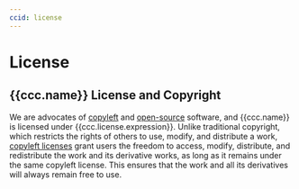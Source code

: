 ```yaml
---
ccid: license
---
```


# License

## {{ccc.name}} License and Copyright
We are advocates of [copyleft](https://copyleft.org/) and [open-source](https://opensource.org/) software,
and {{ccc.name}} is licensed under {{ccc.license.expression}}.
Unlike traditional copyright, which restricts the rights of others to use, modify,
and distribute a work, [copyleft licenses](https://choosealicense.com/licenses/) grant users the freedom to access, modify,
distribute, and redistribute the work and its derivative works, as long as it remains
under the same copyleft license. This ensures that the work and all its derivatives
will always remain free to use.
